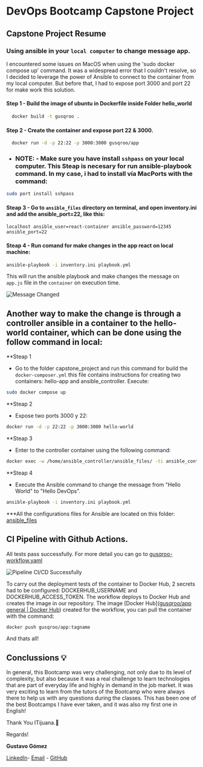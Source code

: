 # DevOps Bootcamp Capstone Project

## Capstone Project Resume 

### Using ansible in your `local computer` to change message app.
 I encountered some issues on MacOS when using the 'sudo docker compose up' command. It was a widespread error that I couldn't resolve, so I decided to leverage the power of Ansible to connect to the container from my local computer. But before that, I had to expose port 3000 and port 22 for make work this solution.

#### Step 1 - Build the image of ubuntu in Dockerfile inside Folder hello_world

```sh
  docker build -t gusqroo .
```
#### Step 2 - Create the container and expose port 22 & 3000.
```sh
  docker run -d -p 22:22 -p 3000:3000 gusqroo/app
```
 - ### NOTE: - Make sure you have install `sshpass` on your local computer. This Steap is necesary for run ansible-playbook command. In my case, i had to install vía **MacPorts** with the command:
 ```sh
sudo port install sshpass
```
#### Steap 3 - Go to  `ansible_files` directory on terminal, and open inventory.ini and add the ansible_port=22, like this:    
  ```[target1]
  localhost ansible_user=react-container ansible_password=12345 ansible_port=22
  ```
#### Steap 4 - Run comand for make changes in the app react on local machine:  

```sh
ansible-playbook -i inventory.ini playbook.yml
```
This will run the ansible playbook and make changes the message on `app.js` file in the `container` on execution time.

![Message Changed](https://i.ibb.co/JQMqHVY/Captura-de-Pantalla-2023-04-13-a-la-s-19-11-33.png)

## Another way to make the change is through a controller ansible in a container to the hello-world container, which can be done using the follow command in local:
**Steap 1
- Go to the folder capstone_project and run this command for build the `docker-composer.yml` this file contains instructions for creating two containers: hello-app and ansible_controller. Execute:
```sh
sudo docker compose up
```
**Steap 2
- Expose two ports 3000 y 22:
```sh
docker run -d -p 22:22 -p 3000:3000 hello-world
```
**Steap 3
- Enter to the controller container using the following command:
```sh
docker exec -w /home/ansible_controller/ansible_files/ -ti ansible_controller bash
```
**Steap 4
- Execute the Ansible command to change the message from "Hello World" to "Hello DevOps".
```sh
ansible-playbook -i inventory.ini playbook.yml
```
***All the configurations files for Ansible are located on this folder: 
[ansible_files](https://github.com/gusqroo/DevOps/tree/gusqroo/capstone_project/ansible/ansible_files)

## CI Pipeline with Github Actions.

All tests pass successfully. For more detail you can go to [gusqroo-workflow.yaml](https://github.com/gusqroo/DevOps/blob/gusqroo/.github/workflows/gusqroo-workflow.yaml "gusqroo-workflow.yaml")

![Pipeline CI/CD Successfully](https://i.ibb.co/9NfrzgK/Test-Deploy.png)

To carry out the deployment tests of the container to Docker Hub, 2 secrets had to be configured: DOCKERHUB_USERNAME and DOCKERHUB_ACCESS_TOKEN. 
The workflow deploys to Docker Hub and creates the image in our repository.
The image [Docker Hub]([gusqroo/app general | Docker Hub](https://hub.docker.com/repository/docker/gusqroo/app/general)) created for the workflow, you can pull the container with the command: 
```sh
docker push gusqroo/app:tagname
```

And thats all!

## Conclussions 💡

In general, this Bootcamp was very challenging, not only due to its level of complexity, but also because it was a real challenge to learn technologies that are part of everyday life and highly in demand in the job market. It was very exciting to learn from the tutors of the Bootcamp who were always there to help us with any questions during the classes.  This has been one of the best Bootcamps I have ever taken, and it was also my first one in English!

Thank You ITijuana.🤘

Regards!

**Gustavo Gómez** 

[LinkedIn](https://www.linkedin.com/in/gusqroo/)- [Email](mailto:gusqroo@gmail.com) - [GitHub](https://github.com/gusqroo) 
